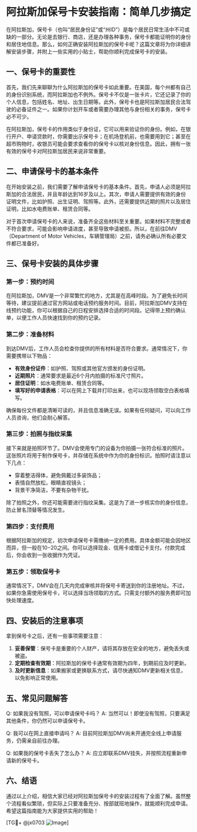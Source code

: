# 阿拉斯加保号卡安装指南：简单几步搞定

在阿拉斯加，保号卡（也叫“居民身份证”或“州ID”）是每个居民日常生活中不可或缺的一部分。无论是去银行、商店，还是办理各种事务，保号卡都能证明你的身份和居住地信息。那么，如何正确安装阿拉斯加的保号卡呢？这篇文章将为你详细讲解安装步骤，并附上一些实用的小贴士，帮助你顺利完成保号卡的安装。

## 一、保号卡的重要性

首先，我们先来聊聊为什么阿拉斯加的保号卡如此重要。在美国，每个州都有自己的身份识别系统，而阿拉斯加也不例外。保号卡不仅是一张卡片，它还记录了你的个人信息，包括姓名、地址、出生日期等。此外，保号卡也是阿拉斯加居民合法驾驶的必备证件之一。如果你计划开车或者需要办理其他与身份相关的事务，保号卡必不可少。

在阿拉斯加，保号卡的作用类似于身份证，它可以用来验证你的身份。例如，在银行开户、申请贷款时，你需要出示保号卡；在机场登机前，也需要用到它；甚至在超市购物时，收银员可能会要求查看你的保号卡以核对身份信息。因此，拥有一张有效的保号卡对阿拉斯加居民来说非常重要。

## 二、申请保号卡的基本条件

在开始安装之前，我们需要了解申请保号卡的基本条件。首先，申请人必须是阿拉斯加的合法居民，并且年龄达到16岁及以上。其次，申请人需要提供有效的身份证明文件，比如护照、出生证明、驾照等。此外，还需要提供近期的照片以及居住证明，比如水电费账单、租赁合同等。

对于首次申请保号卡的人来说，准备齐全这些材料至关重要。如果材料不完整或者不符合要求，可能会影响申请进度，甚至导致申请被拒。所以，在前往DMV（Department of Motor Vehicles，车辆管理局）之前，请务必确认所有必要文件都已准备好。

## 三、保号卡安装的具体步骤

### 第一步：预约时间

在阿拉斯加，DMV是一个非常繁忙的地方，尤其是在高峰时段。为了避免长时间等待，建议提前通过官方网站或电话预约服务时间。目前，阿拉斯加DMV支持在线预约功能，你可以根据自己的日程安排选择合适的时间段。记得带上预约确认单，以便工作人员快速找到你的预约记录。

### 第二步：准备材料

到达DMV后，工作人员会检查你提供的所有材料是否符合要求。通常情况下，你需要携带以下物品：

- **有效身份证件**：如护照、驾照或其他官方颁发的身份证明。
- **近期照片**：通常要求是最近6个月内拍摄的标准尺寸照片。
- **居住证明**：如水电费账单、租赁合同等。
- **填写好的申请表格**：可以在网上下载并打印出来，也可以现场领取空白表格填写。

确保每份文件都是清晰可读的，并且信息准确无误。如果有任何疑问，可以向工作人员咨询，他们会耐心解答。

### 第三步：拍照与指纹采集

接下来就是拍照环节了。DMV会使用专门的设备为你拍摄一张符合标准的照片。这张照片将用于制作保号卡，并存储在系统中作为你的身份标识。拍照时请注意以下几点：

- 穿着整洁得体，避免佩戴过多装饰品；
- 表情自然放松，眼睛直视镜头；
- 背景干净简洁，不要有杂物干扰。

除了拍照之外，你还可能需要进行指纹采集。这是为了进一步核实你的身份信息，防止冒名顶替等情况发生。

### 第四步：支付费用

根据阿拉斯加的规定，初次申请保号卡需缴纳一定的费用。具体金额可能会因地区而异，但一般在$10-$20之间。你可以选择现金、信用卡或借记卡支付。付款完成后，你会收到一张收据作为凭证。

### 第五步：领取保号卡

通常情况下，DMV会在几天内完成审核并将保号卡寄送到你的注册地址。不过，如果你急需使用保号卡，可以选择当场领取的方式。只需支付额外的服务费即可加快处理速度。

## 四、安装后的注意事项

拿到保号卡之后，还有一些事项需要注意：

1. **妥善保管**：保号卡是重要的个人财产，请将其存放在安全的地方，避免丢失或被盗。
2. **定期检查有效期**：阿拉斯加的保号卡通常有效期为四年，到期前应及时更新。
3. **及时更新信息**：如果搬家或更换联系方式，请尽快通知DMV更新相关信息，以免影响正常使用。

## 五、常见问题解答

Q: 如果我没有驾照，可以申请保号卡吗？
A: 当然可以！即使没有驾照，只要满足其他条件，你仍然可以申请保号卡。

Q: 我可以在网上直接申请吗？
A: 目前阿拉斯加DMV尚未开通完全线上申请服务，仍需亲自前往办理。

Q: 如果我的保号卡丢失了怎么办？
A: 应立即联系DMV挂失，并按照流程重新申请新的保号卡。

## 六、结语

通过以上介绍，相信大家已经对阿拉斯加保号卡的安装过程有了全面了解。虽然整个流程看似繁琐，但实际上只要准备充分、按部就班地操作，就能顺利完成申请。希望这篇指南能为大家提供实用的帮助！

[TG💪+ @jx0703 ![Image](https://github.com/user-attachments/assets/dbca1d08-cadb-493c-b0ec-ad6f7a83f270)]